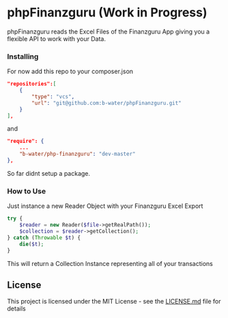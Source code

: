 # phpFinanzguru (Work in Progress)

phpFinanzguru reads the Excel Files of the Finanzguru App giving you a flexible API to work with your Data.

### Installing

For now add this repo to your composer.json

```json
"repositories":[
    {
        "type": "vcs",
        "url": "git@github.com:b-water/phpFinanzguru.git"
    }
],
```

and

```json
"require": {
    ...
    "b-water/php-finanzguru": "dev-master"
},
```

So far didnt setup a package.

### How to Use

Just instance a new Reader Object with your Finanzguru Excel Export

```php
try {
    $reader = new Reader($file->getRealPath());
    $collection = $reader->getCollection();
} catch (Throwable $t) {
    die($t);
}
```

This will return a Collection Instance representing all of your transactions

## License

This project is licensed under the MIT License - see the [LICENSE.md](LICENSE.md) file for details